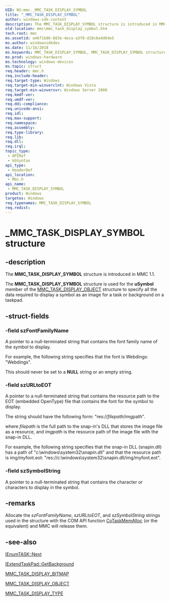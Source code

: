 ```yaml
---
UID: NS:mmc._MMC_TASK_DISPLAY_SYMBOL
title: "_MMC_TASK_DISPLAY_SYMBOL"
author: windows-sdk-content
description: The MMC_TASK_DISPLAY_SYMBOL structure is introduced in MMC 1.1.
old-location: mmc\mmc_task_display_symbol.htm
tech.root: mmc
ms.assetid: a46f1b86-883e-4eca-a3f8-d18c6a4d64e5
ms.author: windowssdkdev
ms.date: 11/16/2018
ms.keywords: MMC_TASK_DISPLAY_SYMBOL, MMC_TASK_DISPLAY_SYMBOL structure [MMC], _MMC_TASK_DISPLAY_SYMBOL, _slate_mmc_task_display_symbol, mmc.mmc_task_display_symbol, mmc/MMC_TASK_DISPLAY_SYMBOL
ms.prod: windows-hardware
ms.technology: windows-devices
ms.topic: struct
req.header: mmc.h
req.include-header: 
req.target-type: Windows
req.target-min-winverclnt: Windows Vista
req.target-min-winversvr: Windows Server 2008
req.kmdf-ver: 
req.umdf-ver: 
req.ddi-compliance: 
req.unicode-ansi: 
req.idl: 
req.max-support: 
req.namespace: 
req.assembly: 
req.type-library: 
req.lib: 
req.dll: 
req.irql: 
topic_type:
 - APIRef
 - kbSyntax
api_type:
 - HeaderDef
api_location:
 - Mmc.h
api_name:
 - MMC_TASK_DISPLAY_SYMBOL
product: Windows
targetos: Windows
req.typenames: MMC_TASK_DISPLAY_SYMBOL
req.redist: 
---
```


# _MMC_TASK_DISPLAY_SYMBOL structure


## -description


The 
<b>MMC_TASK_DISPLAY_SYMBOL</b> structure is introduced in MMC 1.1.

The 
<b>MMC_TASK_DISPLAY_SYMBOL</b> structure is used for the <b>uSymbol</b> member of the 
<a href="https://msdn.microsoft.com/ff43f0ea-2f33-4ed9-b5a5-484db2ffe3ad">MMC_TASK_DISPLAY_OBJECT</a> structure to specify all the data required to display a symbol as an image for a task or background on a taskpad.


## -struct-fields




### -field szFontFamilyName

A pointer to a null-terminated string that contains the font family name of the symbol to display. 




For example, the following string specifies that the font is Webdings: "Webdings".

This should never be set to a <b>NULL</b> string or an empty string.


### -field szURLtoEOT

A pointer to a null-terminated string that contains the resource path to the EOT (embedded OpenType) file that contains the font for the symbol to display. 




The string should have the following form: "res://<i>filepath</i>/imgpath".

where <i>filepath</i> is the full path to the snap-in's DLL that stores the image file as a resource, and <i>imgpath</i> is the resource path of the image file with the snap-in DLL.

For example, the following string specifies that the snap-in DLL (snapin.dll) has a path of "c:\windows\system32\snapin.dll" and that the resource path is img/myfont.eot: "res://c:\\windows\\system32\\snapin.dll/img/myfont.eot".


### -field szSymbolString

A pointer to a null-terminated string that contains the character or characters to display in the symbol.


## -remarks



Allocate the <i>szFontFamilyName</i>, <i>szURLtoEOT</i>, and <i>szSymbolString</i> strings used in the structure with the COM API function <a href="https://msdn.microsoft.com/c4cb588d-9482-4f90-a92e-75b604540d5c">CoTaskMemAlloc</a> (or the equivalent) and MMC will release them.




## -see-also




<a href="https://msdn.microsoft.com/cb568307-7172-4941-a888-ff059f5256b6">IEnumTASK::Next</a>



<a href="https://msdn.microsoft.com/e34fc088-61d7-46a8-b493-8255a733d521">IExtendTaskPad::GetBackground</a>



<a href="https://msdn.microsoft.com/9895eef1-7870-4092-8bf9-c13f38b74173">MMC_TASK_DISPLAY_BITMAP</a>



<a href="https://msdn.microsoft.com/ff43f0ea-2f33-4ed9-b5a5-484db2ffe3ad">MMC_TASK_DISPLAY_OBJECT</a>



<a href="https://msdn.microsoft.com/55d90530-5cd0-42ae-8a5d-417f7f49edac">MMC_TASK_DISPLAY_TYPE</a>
 

 

